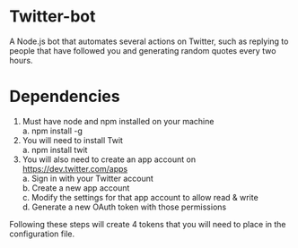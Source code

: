 # Twitter-bot

A Node.js bot that automates several actions on Twitter, such as replying to people that have followed you and generating random quotes every two hours.

# Dependencies

1. Must have node and npm installed on your machine<br>
  a. npm install -g
2. You will need to install Twit<br>
  a. npm install twit
3. You will also need to create an app account on https://dev.twitter.com/apps<br>
  a. Sign in with your Twitter account<br>
  b. Create a new app account<br>
  c. Modify the settings for that app account to allow read & write<br>
  d. Generate a new OAuth token with those permissions<br>

Following these steps will create 4 tokens that you will need to place in the configuration file.

